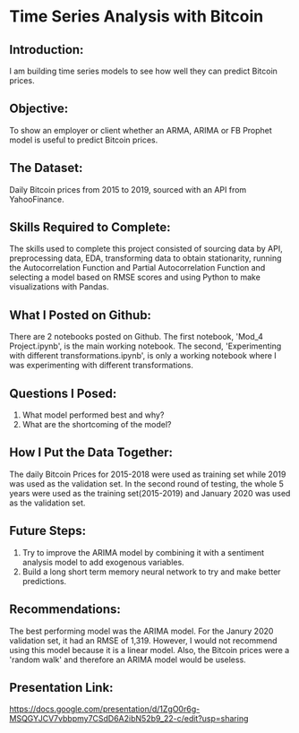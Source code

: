 # Time Series Analysis with Bitcoin

## Introduction:
I am building time series models to see how well they can predict Bitcoin prices.

## Objective:
To show an employer or client whether an ARMA, ARIMA or FB Prophet model is useful to predict Bitcoin prices.

## The Dataset:
Daily Bitcoin prices from 2015 to 2019, sourced with an API from YahooFinance.

## Skills Required to Complete:
The skills used to complete this project consisted of sourcing data by API, preprocessing data, EDA, transforming data to obtain stationarity, running the Autocorrelation Function and Partial Autocorrelation Function and selecting a model based on RMSE scores and using Python to make visualizations with Pandas.

## What I Posted on Github:
There are 2 notebooks posted on Github. The first notebook, 'Mod_4 Project.ipynb', is the main working notebook. The second, 'Experimenting with different transformations.ipynb', is only a working notebook where I was experimenting with different transformations.

## Questions I Posed:
1. What model performed best and why?
2. What are the shortcoming of the model?


## How I Put the Data Together:
The daily Bitcoin Prices for 2015-2018 were used as training set while 2019 was used as the validation set. In the second round of testing, the whole 5 years were used as the training set(2015-2019) and January 2020 was used as the validation set.

## Future Steps:
1. Try to improve the ARIMA model by combining it with a sentiment analysis model to add exogenous variables.
2. Build a long short term memory neural network to try and make better predictions.

## Recommendations:
The best performing model was the ARIMA model. For the Janury 2020 validation set, it had an RMSE of 1,319. However, I would not recommend using this model because it is a linear model. Also, the Bitcoin prices were a 'random walk' and therefore an ARIMA model would be useless.

## Presentation Link:
https://docs.google.com/presentation/d/1ZgO0r6g-MSQGYJCV7vbbpmy7CSdD6A2ibN52b9_22-c/edit?usp=sharing
